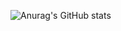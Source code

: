 ![Anurag's GitHub stats](https://github-readme-stats.vercel.app/api?username=cheng-qiang&show_icons=true&theme=radical)
